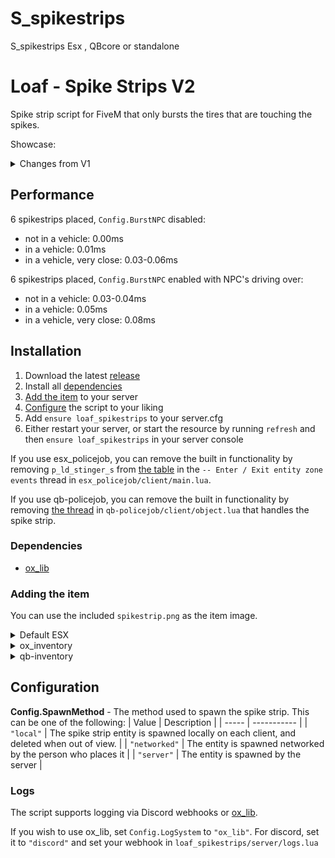# S_spikestrips
S_spikestrips Esx , QBcore or standalone

# Loaf - Spike Strips V2

Spike strip script for FiveM that only bursts the tires that are touching the spikes.

Showcase: 

<details>
<summary>Changes from V1</summary>

-   Better performance
-   Now supports more tires (previously only 4). This makes it work correctly on e.g a Dubsta 6x6
-   Audio when placing a spike strip
-   Target inteaction to pick up spike strips
-   Option to spawn entities on the server or locally
-   Animation when picking up
-   Better support for frameworks
-   Version checking
-   Logs
-   A bunch of quality of life features
    -   /clearspikestrips admin command to clear all spike strips
    -   Notifications
    -   Automatically delete after a certain time
    -   Delete on script stop
    -   Option to only allow placing on roads
-   And a lot more

</details>

## Performance

6 spikestrips placed, `Config.BurstNPC` disabled:

-   not in a vehicle: 0.00ms
-   in a vehicle: 0.01ms
-   in a vehicle, very close: 0.03-0.06ms

6 spikestrips placed, `Config.BurstNPC` enabled with NPC's driving over:

-   not in a vehicle: 0.03-0.04ms
-   in a vehicle: 0.05ms
-   in a vehicle, very close: 0.08ms

## Installation

1. Download the latest [release](https://github.com/loaf-scripts/loaf_spikestrips/releases/latest)
2. Install all [dependencies](#dependencies)
3. [Add the item](#adding-the-item) to your server
4. [Configure](#configuration) the script to your liking
5. Add `ensure loaf_spikestrips` to your server.cfg
6. Either restart your server, or start the resource by running `refresh` and then `ensure loaf_spikestrips` in your server console

If you use esx_policejob, you can remove the built in functionality by removing `p_ld_stinger_s` from [the table](https://github.com/esx-framework/esx_policejob/blob/c62253c1fc9993e024bc68c50954035419995289/client/main.lua#L1378) in the `-- Enter / Exit entity zone events` thread in `esx_policejob/client/main.lua`.

If you use qb-policejob, you can remove the built in functionality by removing [the thread](https://github.com/qbcore-framework/qb-policejob/blob/63026f9051f10abf703cc1b56ea5073a0c301c4f/client/objects.lua#L237) in `qb-policejob/client/object.lua` that handles the spike strip.

### Dependencies

-   [ox_lib](https://github.com/overextended/ox_lib/releases/latest)

### Adding the item

You can use the included `spikestrip.png` as the item image.

<details>
<summary>Default ESX</summary>
Run the following query in your database:

```sql
INSERT INTO `items` (`name`, `label`, `weight`) VALUES ("spikestrip", "Spike strip", 500);
```

</details>

<details>
<summary>ox_inventory</summary>
Add to ox_inventory/data/items.lua:

```lua
["spikestrip"] = {
	label = "Spike strip",
	weight = 500,
	stack = true
}
```

</details>

<details>
<summary>qb-inventory</summary>
Add to qb-core/shared/items.lua:

```lua
spikestrip = { name = 'spikestrip', label = 'Spike strip', weight = 500, type = 'item', image = 'spikestrip.png', unique = false, useable = true, shouldClose = true, combinable = nil, description = 'Useful for stopping the bad guys' },
```

</details>

## Configuration

**Config.SpawnMethod** - The method used to spawn the spike strip. This can be one of the following:
| Value | Description |
| ----- | ----------- |
| `"local"` | The spike strip entity is spawned locally on each client, and deleted when out of view. |
| `"networked"` | The entity is spawned networked by the person who places it |
| `"server"` | The entity is spawned by the server |

### Logs

The script supports logging via Discord webhooks or [ox_lib](https://overextended.dev/ox_lib/Modules/Logger/Server).

If you wish to use ox_lib, set `Config.LogSystem` to `"ox_lib"`. For discord, set it to `"discord"` and set your webhook in `loaf_spikestrips/server/logs.lua`

